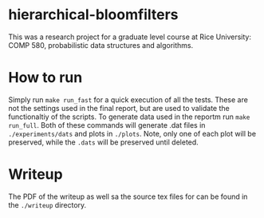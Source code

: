 # hierarchical-bloomfilters
This was a research project for a graduate level course at Rice University: COMP 580, probabilistic data structures and algorithms.

# How to run
Simply run `make run_fast` for a quick execution of all the tests. These are not the settings used in the final report, but are used to validate the functionaltiy of the scripts.
To generate data used in the reportm run `make run_full`. Both of these commands will generate .dat files in `./experiments/dats` and plots in `./plots`.
Note, only one of each plot will be preserved, while the `.dats` will be preserved until deleted.

# Writeup
The PDF of the writeup as well sa the source tex files for can be found in the `./writeup` directory.
